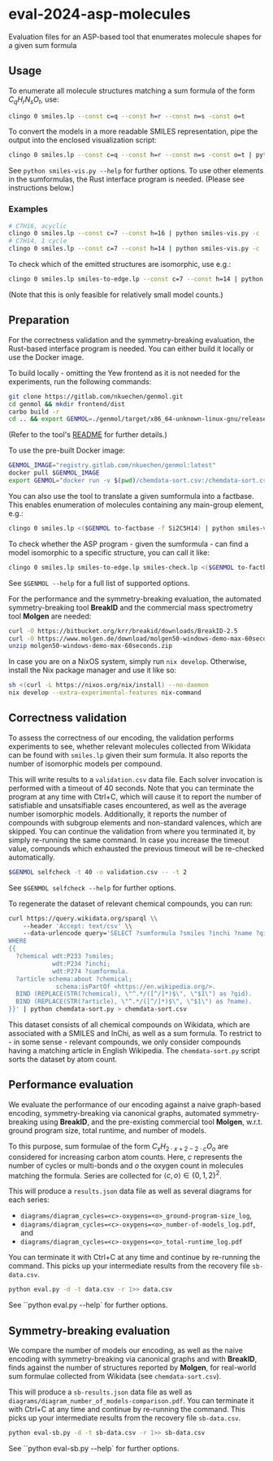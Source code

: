 # eval-2024-asp-molecules

Evaluation files for an ASP-based tool that enumerates molecule shapes for a given sum formula

## Usage

To enumerate all molecule structures matching a sum formula of the form $C_qH_rN_sO_t$, use:

```bash
clingo 0 smiles.lp --const c=q --const h=r --const n=s -const o=t
```

To convert the models in a more readable SMILES representation, pipe the output into the enclosed visualization script:

```bash
clingo 0 smiles.lp --const c=q --const h=r --const n=s -const o=t | python smiles-vis.py
```

See `python smiles-vis.py --help` for further options.
To use other elements in the sumformulas, the Rust interface program is needed. (Please see instructions below.)

### Examples

```bash
# C7H16, acyclic
clingo 0 smiles.lp --const c=7 --const h=16 | python smiles-vis.py -c
# C7H14, 1 cycle
clingo 0 smiles.lp --const c=7 --const h=14 | python smiles-vis.py -c
```

To check which of the emitted structures are isomorphic, use e.g.:

```bash
clingo 0 smiles.lp smiles-to-edge.lp --const c=7 --const h=14 | python smiles-vis.py -c
```

(Note that this is only feasible for relatively small model counts.)

## Preparation

For the correctness validation and the symmetry-breaking evaluation,
the Rust-based interface program is needed.
You can either build it locally or use the Docker image.

To build locally - omitting the Yew frontend as it is not needed for the experiments, run the following commands:

```bash
git clone https://gitlab.com/nkuechen/genmol.git
cd genmol && mkdir frontend/dist
carbo build -r
cd .. && export GENMOL=./genmol/target/x86_64-unknown-linux-gnu/release/genmol
```

(Refer to the tool's [README](https://gitlab.com/nkuechen/genmol) for further details.)

To use the pre-built Docker image:

```bash
GENMOL_IMAGE="registry.gitlab.com/nkuechen/genmol:latest"
docker pull $GENMOL_IMAGE
export GENMOL="docker run -v $(pwd)/chemdata-sort.csv:/chemdata-sort.csv $GENMOL_IMAGE"
```

You can also use the tool to translate a given sumformula into a factbase.
This enables enumeration of molecules containing any main-group element, e.g.:

```bash
clingo 0 smiles.lp <($GENMOL to-factbase -f Si2C5H14) | python smiles-vis.py -c
```

To check whether the ASP program - given the sumformula - can find a model isomorphic to a specific structure,
you can call it like:

```bash
clingo 0 smiles.lp smiles-to-edge.lp smiles-check.lp <($GENMOL to-factbase -f C3H5ClO -s 'CC(=O)CCl') --project=show | python smiles-vis.py -c
```

See `$GENMOL --help` for a full list of supported options.

For the performance and the symmetry-breaking evaluation,
the automated symmetry-breaking tool __BreakID__ and the commercial
mass spectrometry tool __Molgen__ are needed:

```bash
curl -O https://bitbucket.org/krr/breakid/downloads/BreakID-2.5
curl -O https://www.molgen.de/download/molgen50-windows-demo-max-60seconds.zip
unzip molgen50-windows-demo-max-60seconds.zip
```

In case you are on a NixOS system, simply run `nix develop`.
Otherwise, install the Nix package manager and use it like so:

```bash
sh <(curl -L https://nixos.org/nix/install) --no-daemon
nix develop --extra-experimental-features nix-command
```

## Correctness validation

To assess the correctness of our encoding, the validation performs experiments
to see, whether relevant molecules collected from Wikidata can be found
with `smiles.lp` given their sum formula.
It also reports the number of isomorphic models per compound.

This will write results to a `validation.csv` data file.
Each solver invocation is performed with a timeout of 40 seconds.
Note that you can terminate the program at any time with Ctrl+C,
which will cause it to report the number of satisfiable and unsatsifiable
cases encountered, as well as the average number isomorphic models.
Additionally, it reports the number of compounds with subgroup elements
and non-standard valences, which are skipped.
You can continue the validation from where you terminated it, by simply
re-running the same command. In case you increase the timeout value,
compounds which exhausted the previous timeout will be re-checked automatically.

```bash
$GENMOL selfcheck -t 40 -o validation.csv -- -t 2
```

See `$GENMOL selfcheck --help` for further options.

To regenerate the dataset of relevant chemical compounds, you can run:

```bash
curl https://query.wikidata.org/sparql \\
    --header 'Accept: text/csv' \\
    --data-urlencode query='SELECT ?sumformula ?smiles ?inchi ?name ?qid
WHERE
{{
  ?chemical wdt:P233 ?smiles;
            wdt:P234 ?inchi;
            wdt:P274 ?sumformula.
  ?article schema:about ?chemical;
             schema:isPartOf <https://en.wikipedia.org/>.
  BIND (REPLACE(STR(?chemical), \"^.*/([^/]*)$\", \"$1\") as ?qid).
  BIND (REPLACE(STR(?article), \"^.*/([^/]*)$\", \"$1\") as ?name).
}}' | python chemdata-sort.py > chemdata-sort.csv
```

This dataset consists of all chemical compounds on Wikidata, which are associated with
a SMILES and InChi, as well as a sum formula. To restrict to - in some sense - relevant
compounds, we only consider compounds having a matching article in English Wikipedia.
The `chemdata-sort.py` script sorts the dataset by atom count.

## Performance evaluation

We evaluate the performance of our encoding against a naive graph-based encoding,
symmetry-breaking via canonical graphs, automated symmetry-breaking using __BreakID__,
and the pre-existing commercial tool __Molgen__,
w.r.t. ground program size, total runtime, and number of models.

To this purpose, sum formulae of the form $C_xH_{2 \cdot x + 2 - 2 \cdot c}O_o$ are considered
for increasing carbon atom counts.
Here, $c$ represents the number of cycles or multi-bonds and $o$ the oxygen count in molecules matching the formula.
Series are collected for $\langle c,o \rangle \in \{0,1,2\}^2$.

This will produce a `results.json` data file as well as several diagrams for each series:

* `diagrams/diagram_cycles=<c>-oxygens=<o>_ground-program-size_log`,
* `diagrams/diagram_cycles=<c>-oxygens=<o>_number-of-models_log.pdf`, and
* `diagrams/diagram_cycles=<c>-oxygens=<o>_total-runtime_log.pdf`

You can terminate it with Ctrl+C at any time and continue by re-running the command.
This picks up your intermediate results from the recovery file `sb-data.csv`.

```bash
python eval.py -d -t data.csv -r 1>> data.csv
```

See ``python eval.py --help` for further options.

## Symmetry-breaking evaluation

We compare the number of models our encoding,
as well as the naive encoding with symmetry-breaking via canonical graphs and with __BreakID__,
finds against the number of structures reported by __Molgen__,
for real-world sum formulae collected from Wikidata (see `chemdata-sort.csv`).

This will produce a `sb-results.json` data file as well as `diagrams/diagram_number_of_models-comparison.pdf`.
You can terminate it with Ctrl+C at any time and continue by re-running the command.
This picks up your intermediate results from the recovery file `sb-data.csv`.

```bash
python eval-sb.py -d -t sb-data.csv -r 1>> sb-data.csv
```

See ``python eval-sb.py --help` for further options.
